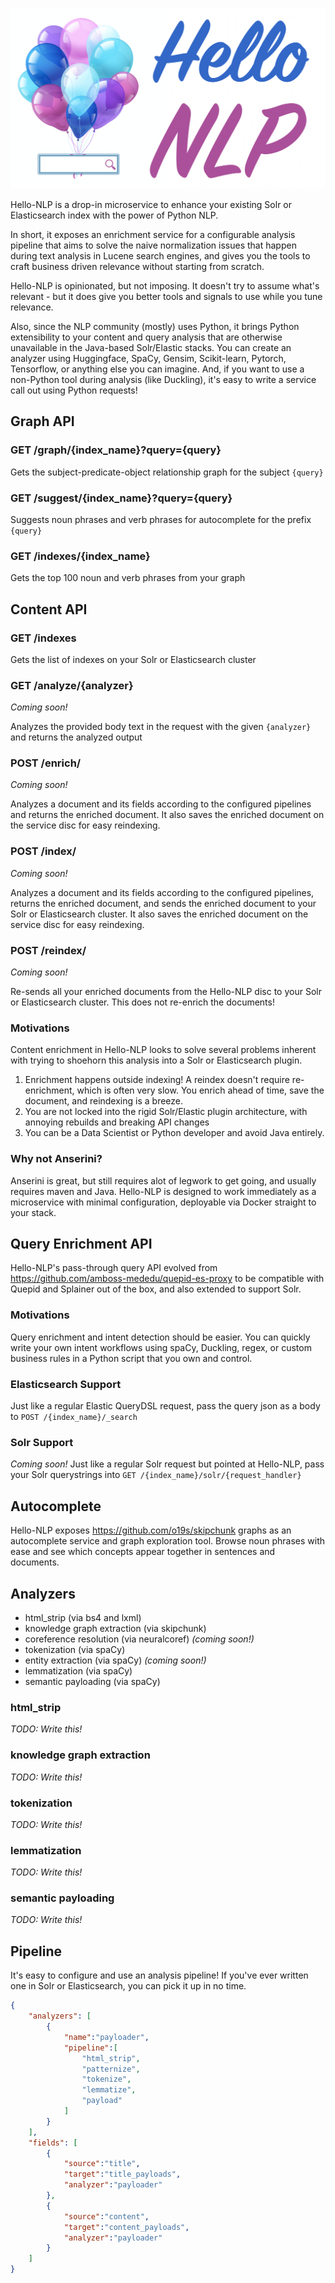 ![Hello-NLP Logo](/ui/img/logo.png)

Hello-NLP is a drop-in microservice to enhance your existing Solr or Elasticsearch index with the power of Python NLP.

In short, it exposes an enrichment service for a configurable analysis pipeline that aims to solve the naive normalization issues that happen during text analysis in Lucene search engines, and gives you the tools to craft business driven relevance without starting from scratch.

Hello-NLP is opinionated, but not imposing.  It doesn't try to assume what's relevant - but it does give you better tools and signals to use while you tune relevance.

Also, since the NLP community (mostly) uses Python, it brings Python extensibility to your content and query analysis that are otherwise unavailable in the Java-based Solr/Elastic stacks.  You can create an analyzer using Huggingface, SpaCy, Gensim, Scikit-learn, Pytorch, Tensorflow, or anything else you can imagine.  And, if you want to use a non-Python tool during analysis (like Duckling), it's easy to write a service call out using Python requests!

## Graph API

### GET /graph/{index_name}?query={query}

Gets the subject-predicate-object relationship graph for the subject ```{query}```

### GET /suggest/{index_name}?query={query}

Suggests noun phrases and verb phrases for autocomplete for the prefix ```{query}```

### GET /indexes/{index_name}

Gets the top 100 noun and verb phrases from your graph

## Content API

### GET /indexes

Gets the list of indexes on your Solr or Elasticsearch cluster

### GET /analyze/{analyzer}
_Coming soon!_

Analyzes the provided body text in the request with the given ```{analyzer}``` and returns the analyzed output

### POST /enrich/
_Coming soon!_

Analyzes a document and its fields according to the configured pipelines and returns the enriched document.  It also saves the enriched document on the service disc for easy reindexing.

### POST /index/
_Coming soon!_

Analyzes a document and its fields according to the configured pipelines, returns the enriched document, and sends the enriched document to your Solr or Elasticsearch cluster.  It also saves the enriched document on the service disc for easy reindexing.

### POST /reindex/
_Coming soon!_

Re-sends all your enriched documents from the Hello-NLP disc to your Solr or Elasticsearch cluster.  This does not re-enrich the documents!

### Motivations
Content enrichment in Hello-NLP looks to solve several problems inherent with trying to shoehorn this analysis into a Solr or Elasticsearch plugin.

1. Enrichment happens outside indexing!  A reindex doesn't require re-enrichment, which is often very slow.  You enrich ahead of time, save the document, and reindexing is a breeze.
2. You are not locked into the rigid Solr/Elastic plugin architecture, with annoying rebuilds and breaking API changes
3. You can be a Data Scientist or Python developer and avoid Java entirely.

### Why not Anserini?

Anserini is great, but still requires alot of legwork to get going, and usually requires maven and Java.  Hello-NLP is designed to work immediately as a microservice with minimal configuration, deployable via Docker straight to your stack.

## Query Enrichment API

Hello-NLP's pass-through query API evolved from https://github.com/amboss-mededu/quepid-es-proxy to be compatible with Quepid and Splainer out of the box, and also extended to support Solr.

### Motivations

Query enrichment and intent detection should be easier.  You can quickly write your own intent workflows using spaCy, Duckling, regex, or custom business rules in a Python script that you own and control.

### Elasticsearch Support

Just like a regular Elastic QueryDSL request, pass the query json as a body to ```POST /{index_name}/_search```

### Solr Support
_Coming soon!_
Just like a regular Solr request but pointed at Hello-NLP, pass your Solr querystrings into ```GET /{index_name}/solr/{request_handler}```

## Autocomplete

Hello-NLP exposes https://github.com/o19s/skipchunk graphs as an autocomplete service and graph exploration tool.  Browse noun phrases with ease and see which concepts appear together in sentences and documents.

## Analyzers

- html_strip (via bs4 and lxml)
- knowledge graph extraction (via skipchunk)
- coreference resolution (via neuralcoref) _(coming soon!)_
- tokenization (via spaCy)
- entity extraction (via spaCy) _(coming soon!)_
- lemmatization (via spaCy)
- semantic payloading (via spaCy)

### html_strip 

_TODO: Write this!_

### knowledge graph extraction 

_TODO: Write this!_

### tokenization 

_TODO: Write this!_

### lemmatization 

_TODO: Write this!_

### semantic payloading 

_TODO: Write this!_

## Pipeline

It's easy to configure and use an analysis pipeline!  If you've ever written one in Solr or Elasticsearch, you can pick it up in no time.

```json
{
    "analyzers": [
        {
            "name":"payloader",
            "pipeline":[
                "html_strip",
                "patternize",
                "tokenize",
                "lemmatize",
                "payload"
            ]
        }
    ],
    "fields": [
        {
            "source":"title",
            "target":"title_payloads",
            "analyzer":"payloader"
        },
        {
            "source":"content",
            "target":"content_payloads",
            "analyzer":"payloader"
        }
    ]
}
```